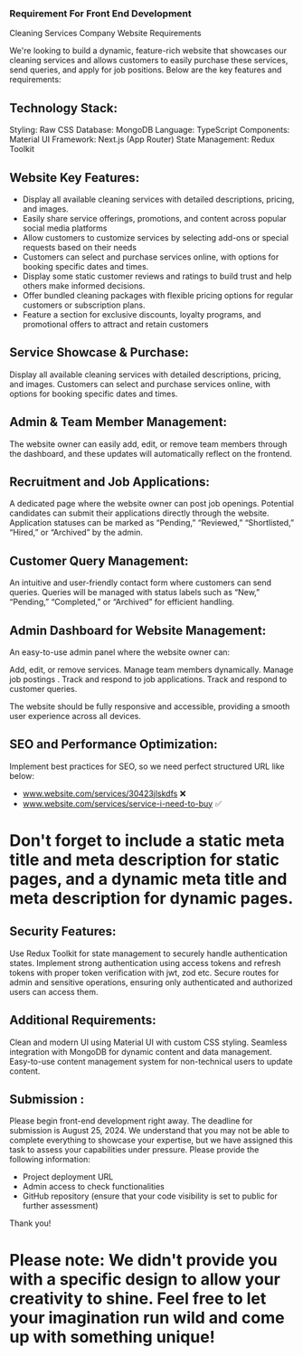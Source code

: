 ### Requirement For Front End Development

Cleaning Services Company Website Requirements

We're looking to build a dynamic, feature-rich website that showcases our cleaning services and allows customers to easily purchase these services, send queries, and apply for job positions. Below are the key features and requirements:

Technology Stack:
-----------------
Styling: Raw CSS
Database: MongoDB
Language: TypeScript
Components: Material UI 
Framework: Next.js (App Router)
State Management: Redux Toolkit

Website Key Features:
-------------

- Display all available cleaning services with detailed descriptions, pricing, and images. 
- Easily share service offerings, promotions, and content across popular social media platforms
- Allow customers to customize services by selecting add-ons or special requests based on their needs
- Customers can select and purchase services online, with options for booking specific dates and times.
- Display some static customer reviews and ratings to build trust and help others make informed decisions. 
- Offer bundled cleaning packages with flexible pricing options for regular customers or subscription plans.
- Feature a section for exclusive discounts, loyalty programs, and promotional offers to attract and retain customers 



Service Showcase & Purchase:
----------------------------

Display all available cleaning services with detailed descriptions, pricing, and images.
Customers can select and purchase services online, with options for booking specific dates and times.

Admin & Team Member Management:
-------------------------------

The website owner can easily add, edit, or remove team members through the dashboard, and these updates will automatically reflect on the frontend.

Recruitment and Job Applications:
--------------------------------

A dedicated page where the website owner can post job openings.
Potential candidates can submit their applications directly through the website.
Application statuses can be marked as “Pending,” “Reviewed,” “Shortlisted,” “Hired,” or “Archived” by the admin.

Customer Query Management:
--------------------------

An intuitive and user-friendly contact form where customers can send queries.
Queries will be managed with status labels such as “New,” “Pending,” “Completed,” or “Archived” for efficient handling.

Admin Dashboard for Website Management:
---------------------------------------

An easy-to-use admin panel where the website owner can:

Add, edit, or remove services.
Manage team members dynamically. 
Manage job postings .
Track and respond to job applications.
Track and respond to customer queries.

The website should be fully responsive and accessible, providing a smooth user experience across all devices.

SEO and Performance Optimization:
---------------------------------------

Implement best practices for SEO, so we need perfect structured URL like below:

- www.website.com/services/30423jlskdfs ❌
- www.website.com/services/service-i-need-to-buy ✅

# Don't forget to include a static meta title and meta description for static pages, and a dynamic meta title and meta description for dynamic pages.



Security Features:
------------------ 

Use Redux Toolkit for state management to securely handle authentication states.
Implement strong authentication using access tokens and refresh tokens with proper token verification with jwt, zod etc.
Secure routes for admin and sensitive operations, ensuring only authenticated and authorized users can access them.

Additional Requirements: 
------------------------ 
Clean and modern UI using Material UI with custom CSS styling.
Seamless integration with MongoDB for dynamic content and data management.
Easy-to-use content management system for non-technical users to update content.


Submission :
---------------
Please begin front-end development right away. The deadline for submission is August 25, 2024. We understand that you may not be able to complete everything to showcase your expertise, but we have assigned this task to assess your capabilities under pressure. Please provide the following information:

- Project deployment URL
- Admin access to check functionalities
- GitHub repository (ensure that your code visibility is set to public for further assessment)

Thank you! 

# Please note: We didn't provide you with a specific design to allow your creativity to shine. Feel free to let your imagination run wild and come up with something unique!
